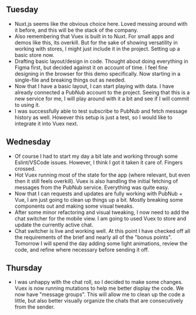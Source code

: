 ## Tuesday

- Nuxt.js seems like the obvious choice here. Loved messing around with it before, and this will be the stack of the company.
- Also remembering that Vuex is built in to Nuxt. For small apps and demos like this, its overkill. But for the sake of showing versatility in working with stores, I might just include it in the project. Setting up a basic store now.
- Drafting basic layout/design in code. Thought about doing everything in Figma first, but decided against it on account of time. I feel fine designing in the browser for this demo specifically. Now starting in a single-file and breaking things out as needed.
- Now that I have a basic layout, I can start playing with data. I have already connected a PubNub account to the project. Seeing that this is a new service for me, I will play around with it a bit and see if I will commit to using it.
- I was successfully able to test subscribe to PubNub and fetch message history as well. However this setup is just a test, so I would like to integrate it into Vuex next.

## Wednesday

- Of course I had to start my day a bit late and working through some Eslint/VSCode issues. However, I think I got it taken it care of. Fingers crossed.
- Hot Vuex running most of the state for the app (where relevant, but even then it still feels overkill). Vuex is also handling the initial fetching of messages from the PubNub service. Everything was quite easy.
- Now that I can requests and updates are fully working with PubNub + Vue, I am just going to clean up things up a bit. Mostly breaking some components out and making some visual tweaks.
- After some minor refactoring and visual tweaking, I now need to add the chat switcher for the mobile view. I am going to used Vuex to store and update the currently active chat.
- Chat switcher is live and working well. At this point I have checked off all the requirements of the brief and nearly all of the "bonus points". Tomorrow I will spend the day adding some light animations, review the code, and refine where necessary before sending it off.

## Thursday

- I was unhappy with the chat roll, so I decided to make some changes. Vuex is now running mutations to help me better display the code. We now have "message groups". This will allow me to clean up the code a little, but also better visually organize the chats that are consecutively from the sender.
